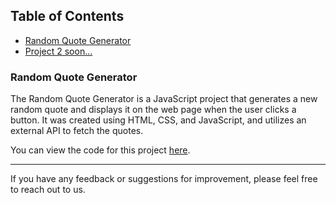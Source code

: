 
## Table of Contents

-   [Random Quote Generator](https://github.com/radeau/javascript_projects/tree/main/random-quote-generator)
-   [Project 2 soon...]()

### Random Quote Generator

The Random Quote Generator is a JavaScript project that generates a new random quote and displays it on the web page when the user clicks a button. It was created using HTML, CSS, and JavaScript, and utilizes an external API to fetch the quotes.

You can view the code for this project [here](https://github.com/radeau/javascript_projects/tree/main/random-quote-generator).

----------

If you have any feedback or suggestions for improvement, please feel free to reach out to us.